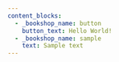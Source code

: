 ```yaml
---
content_blocks:
  - _bookshop_name: button
    button_text: Hello World!
  - _bookshop_name: sample
    text: Sample text
---
```


